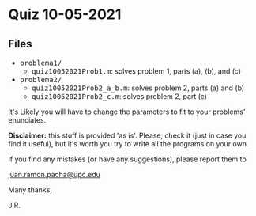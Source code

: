 # Quiz 10-05-2021 

## Files

* <tt>problema1/</tt>
	* <tt>quiz10052021Prob1.m</tt>: solves problem 1, parts (a), (b), and \(c\)
* <tt>problema2/</tt>
	* <tt>quiz10052021Prob2_a_b.m</tt>: solves problem 2, parts (a) and (b)
	* <tt>quiz10052021Prob2_c.m</tt>: solves problem 2, part \(c\)

It's Likely you will have to change the parameters to fit to your problems' 
enunciates. 

**Disclaimer:** this stuff is provided 'as is'. Please, check it (just in case you
find it useful), but it's worth you try to write all the programs on your own.

If you find any mistakes (or have any suggestions), please report them to 

juan.ramon.pacha@upc.edu 

Many thanks,

J.R.
